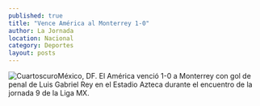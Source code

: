 ```yaml
---
published: true
title: "Vence América al Monterrey 1-0"
author: La Jornada
location: Nacional
category: Deportes
layout: posts
---
```


![Cuartoscuro](http://i.imgur.com/Vd2FbZom.jpg)México, DF. El América venció 1-0 a Monterrey con gol de penal de Luis Gabriel Rey en el Estadio Azteca durante el encuentro de la jornada 9 de la Liga MX. 

